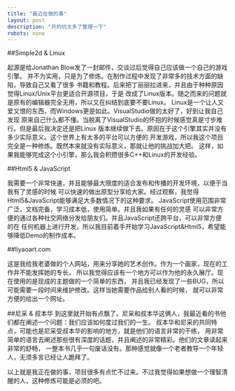 ```yaml
---
title: "最近在做的事"
layout: post
description: "开的坑太多了整理一下"
robots: none
---
```


##Simple2d & Linux

起源是给Jonathan Blow发了一封邮件，交谈过后觉得自己应该做一个自己的游戏引擎。
并不为实用，只是为了修炼。在制作过程中发现了非常多的技术方面的缺陷，导致自己又看了很多
书籍和教程。后来把丁丽丽拉进来，并且由于种种原因觉得Linux/Unix平台更适合开源项目，于是
改成了Linux版本。随之而来的问题就是原有的编辑器完全无用，所以又在纠结到底要不要Linux。
Linux是一个让人又爱又恨的东西，而Windows更是如此。VisualStudio做的太好了，好到让我自己发现
原来自己什么都不懂。当脱离了VisualStudio的怀抱的时候感觉真是寸步难行。但是最后我决定还是把Linux
版本继续做下去。原因在于这个引擎其实并没有多少实际意义。这个世界上有太多的平台可以方便的
开发游戏，所以我这个项目完全是一种修炼。既然本来就没有实际意义，那就让他的挑战加大把。
这样，如果我能够完成这个小引擎，那么我会积攒很多C++和Linux的开发经验。

##Html5 & JavaScript

我需要一个非常快速，并且能够最大限度的适合发布和传播的开发环境，以便于当我有了灵感的时候
可以快速的做出原型分享给大家。经过观察，我觉得Html5&JavaScript能够满足大多数情况下的这种要求。
JavaScript使用范围非常广泛，文档完备，学习成本低，使用简单。并且我如果有任何的灵感
可以非常方便的通过各种社交网络分发给朋友们。并且JavaScript还跨平台，可以非常方便的在
任何机器上进行开发。所以我目前着手开始学习JavaScript&Html5，希望能够降低Demo的制作成本。

##liyaoart.com

这是我给我老婆做的个人网站，用来分享她的艺术创作。作为一个画家，现在的工作并不能发挥她的专长，
所以我觉得应该有一个地方可以作为他的永久展厅。现在使用的是现成的主题做的一个简单的东西，
并且我已经发现了一些BUG，所以可能需要一段时间来维护修改。这样当她需要作品给别人看的时候，
就可以非常方便的给出一个网址。

##尼采 & 叔本华
到这里就开始有点飘了。尼采和叔本华这俩人，我最近看的书他们都在阐述一个问题：我们应该如何度过我们的一生。
叔本华和尼采的共同特点，可能也是尼采受叔本华的影响的地方，就是他们的语言非常的干练，
用非常简单的语言去阐述那些很有深度的话题，并且阐述的非常精彩。他们的文章读起来非常的舒畅，
一整本书几乎一句废话没有。那种感觉就像一个老者教导一个年轻人，无须多言已经让人跪拜了。

以上就是我正在做的事，项目很多有点忙不过来。不过我觉得如果想做一个理智清醒的人，这种修炼可能是必须的吧。